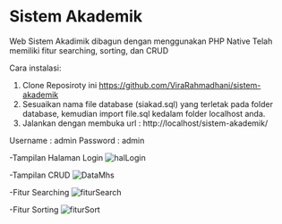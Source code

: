 # Sistem Akademik

Web Sistem Akadimik dibagun dengan menggunakan PHP Native
Telah memiliki fitur searching, sorting, dan CRUD

Cara instalasi:
1. Clone Reposiroty ini https://github.com/ViraRahmadhani/sistem-akademik
2. Sesuaikan nama file database (siakad.sql) yang terletak pada folder database, kemudian import file.sql kedalam folder localhost anda.
3. Jalankan dengan membuka url : http://localhost/sistem-akademik/

Username : admin Password : admin

-Tampilan Halaman Login
![halLogin](https://user-images.githubusercontent.com/73127851/96531708-6f8f2f00-12b4-11eb-8ba1-bafc1519154f.PNG)

-Tampilan CRUD
![DataMhs](https://user-images.githubusercontent.com/73127851/96531572-2b9c2a00-12b4-11eb-940a-83690a5ac06b.PNG)

-Fitur Searching
![fiturSearch](https://user-images.githubusercontent.com/73127851/96531613-3fe02700-12b4-11eb-88e2-44395060bda5.PNG)

-Fitur Sorting
![fiturSort](https://user-images.githubusercontent.com/73127851/96531645-52f2f700-12b4-11eb-9a0b-fd7bd19c8116.PNG)


